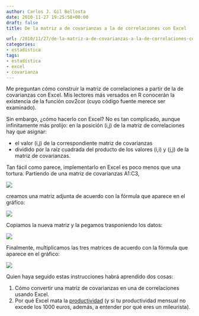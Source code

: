 ```yaml
---
author: Carlos J. Gil Bellosta
date: 2010-11-27 19:25:58+00:00
draft: false
title: De la matriz a de covarianzas a la de correlaciones con Excel

url: /2010/11/27/de-la-matriz-a-de-covarianzas-a-la-de-correlaciones-con-excel/
categories:
- estadística
tags:
- estadística
- excel
- covarianza
---
```


Me preguntan cómo construir la matriz de correlaciones a partir de la de covarianzas con Excel. Mis lectores más versados en R conocerán la existencia de la función cov2cor (cuyo código fuente merece ser examinado).

Sin embargo, ¿cómo hacerlo con Excel? No es tan complicado, aunque infinitamente más prolijo: en la posición (i,j) de la matriz de correlaciones hay que asignar:

* el valor (i,j) de la correspondiente matriz de covarianzas
* dividido por la raíz cuadrada del producto de los valores (i,i) y (j,j) de la matriz de covarianzas.

Tan fácil como parece, implementarlo en Excel es poco menos que una tortura. Partiendo de una matriz de covarianzas A1:C3,

[![](/wp-uploads/2010/11/excel_covarianzas_1.png)
](/wp-uploads/2010/11/excel_covarianzas_1.png)

creamos una matriz adjunta de acuerdo con la fórmula que aparece en el gráfico:

[![](/wp-uploads/2010/11/excel_covarianzas_2.png)
](/wp-uploads/2010/11/excel_covarianzas_2.png)

Copiamos la nueva matriz y la pegamos trasponiendo los datos:

[![](/wp-uploads/2010/11/excel_covarianzas_3.png)
](/wp-uploads/2010/11/excel_covarianzas_3.png)

Finalmente, multiplicamos las tres matrices de acuerdo con la fórmula que aparece en el gráfico:

[![](/wp-uploads/2010/11/excel_covarianzas_4.png)
](/wp-uploads/2010/11/excel_covarianzas_4.png)

Quien haya seguido estas instrucciones habrá aprendido dos cosas:



1. Cómo convertir una matriz de covarianzas en una de correlaciones usando Excel.
2. Por qué Excel mata la [productividad](http://www.expansion.com/2010/01/15/economia-politica/economia/1263575201.html) (y si tu productividad mensual no excede los 1000 euros, además, a entender por qué eres un mileurista).

